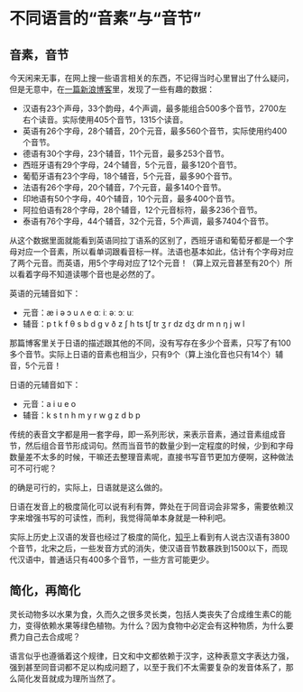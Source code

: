 # 不同语言的“音素”与“音节”



## 音素，音节

今天闲来无事，在网上搜一些语言相关的东西，不记得当时心里冒出了什么疑问，但是无意中，在[一篇新浪博客][sinablog]里，发现了一些有趣的数据：
- 汉语有23个声母，33个韵母，4个声调，最多能组合500多个音节，2700左右个读音。实际使用405个音节，1315个读音。
- 英语有26个字母，28个辅音，20个元音，最多560个音节，实际使用约400个音节。
- 德语有30个字母，23个辅音，11个元音，最多253个音节。
- 西班牙语有29个字母，24个辅音，5个元音，最多120个音节。
- 葡萄牙语有23个字母，18个辅音，5个元音，最多90个音节。
- 法语有26个字母，20个辅音，7个元音，最多140个音节。
- 印地语有50个字母，40个辅音，10个元音，最多400个音节。
- 阿拉伯语有28个字母，28个辅音，12个元音标符，最多236个音节。
- 泰语有76个字母，44个辅音，32个元音，5个声调，最多7404个音节。

从这个数据里面就能看到英语同拉丁语系的区别了，西班牙语和葡萄牙都是一个字母对应一个音素，所以看单词跟看音标一样。法语也基本如此，估计有个字母对应了两个元音。而英语，用5个字母对应了12个元音！（算上双元音甚至有20个）所以看着字母不知道读哪个音也是必然的了。

英语的元辅音如下：
- 元音：æ i ə ɔ u ʌ e ɑː iː əː ɔː uː
- 辅音：p t k f θ s b d ɡ v ð z ʃ h ts tʃ tr ʒ r dz dʒ dr m n ŋ j w l

那篇博客里关于日语的描述跟其他的不同，没有写存在多少个音素，只写了有100多个音节。实际上日语的音素也相当少，只有9个（算上浊化音也只有14个）辅音，5个元音！

日语的元辅音如下：
- 元音：a i u e o
- 辅音：k s t n h m y r w g z d b p

传统的表音文字都是用一套字母，即一系列形状，来表示音素，通过音素组成音节，然后组合音节形成词句。然而当音节的数量少到一定程度的时候，少到和字母数量差不太多的时候，干嘛还去整理音素呢，直接书写音节更加方便啊，这种做法可不可行呢？

的确是可行的，实际上，日语就是这么做的。

日语在发音上的极度简化可以说有利有弊，弊处在于同音词会非常多，需要依赖汉字来增强书写的可读性，而利，我觉得简单本身就是一种利吧。

实际上历史上汉语的发音也经过了极度的简化，[知乎][zhihu]上看到有人说古汉语有3800个音节，北宋之后，一些发音方式的消失，使汉语音节数暴跌到1500以下，而现代汉语中，普通话只有400多个音节，一些方言可能更少。


## 简化，再简化

灵长动物多以水果为食，久而久之很多灵长类，包括人类丧失了合成维生素C的能力，变得依赖水果等绿色植物。为什么？因为食物中必定会有这种物质，为什么要费力自己去合成呢？

语言似乎也遵循着这个规律，日文和中文都依赖于汉字，这种表意文字表达力强，强到甚至同音词都不足以构成问题了，以至于我们不太需要复杂的发音体系了，那么简化发音就成为理所当然了。


[sinablog]: http://blog.sina.com.cn/s/blog_3fdd49d30101eusx.html
[zhihu]: https://www.zhihu.com/question/24519315/answer/106170895
